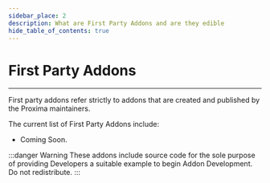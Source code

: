 ```yaml
---
sidebar_place: 2
description: What are First Party Addons and are they edible
hide_table_of_contents: true
---
```


# First Party Addons

---

First party addons refer strictly to addons that are created and published by the Proxima maintainers. 

The current list of First Party Addons include:

- Coming Soon.

:::danger Warning
These addons include source code for the sole purpose of providing Developers a suitable example to begin Addon Development. Do not redistribute.
:::
